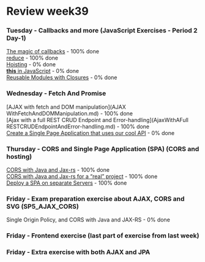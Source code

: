 # Review week39

### Tuesday - Callbacks and more (JavaScript Exercises - Period 2 Day-1)  
[The magic of callbacks](./review_week39_tuesday/README.md) - 100% done  
[reduce](./review_week39_tuesday/README.md) - 100% done  
[Hoisting](./review_week39_tuesday/README.md) - 0% done  
[**this** in JavaScript](./review_week39_tuesday/README.md) - 0% done  
[Reusable Modules with Closures](./review_week39_tuesday/README.md)  - 0% done  

### Wednesday - Fetch And Promise  
[AJAX with fetch and DOM manipulation](AJAX WithFetchAndDOMManipulation.md) - 100% done  
[Ajax with a full REST CRUD Endpoint and Error-handling](AjaxWithAFull RESTCRUDEndpointAndError-handling.md) - 100% done  
[Create a Single Page Application that uses our cool API](CreateASinglePageApplication.md) - 0% done  
  
###  Thursday - CORS and Single Page Application (SPA) (CORS and hosting)  
[CORS with Java and Jax-rs](./CORSWithJavaAndJax-rs/CORSWithJavaAndJax-rs.md) - 100% done  
[CORS with Java and Jax-rs for a “real” project](./CORS-with-Java-and-Jax-rs-for-a-real-project/CORS-with-Java-and-Jax-rs-for-a-real-project.md) - 100% done  
[Deploy a SPA on separate Servers](./Deploy-a-SPA-on-separate-Servers/deploy.md) - 100% done  

### Friday - Exam preparation exercise about AJAX, CORS and SVG (SP5_AJAX_CORS)  
Single Origin Policy, and CORS with Java and JAX-RS - 0% done  

### Friday - Frontend exercise (last part of exercise from last week)  

### Friday - Extra exercise with both AJAX and JPA  


